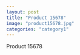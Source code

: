 ```yaml
---
layout: post
title: "Product 15678"
image: "product15678.jpg"
categories: "category1"
---
```

Product 15678
